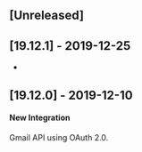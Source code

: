 ## [Unreleased]


## [19.12.1] - 2019-12-25
-

## [19.12.0] - 2019-12-10
#### New Integration
Gmail API using OAuth 2.0.